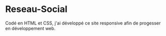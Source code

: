 # Reseau-Social
Codé en HTML et CSS, j'ai développé ce site responsive afin de progesser en développement web.
